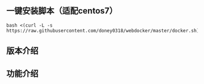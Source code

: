## 一键安装脚本（适配centos7）

```
bash <(curl -L -s https://raw.githubusercontent.com/doney0318/webdocker/master/docker.sh)
```

## 版本介绍


## 功能介绍